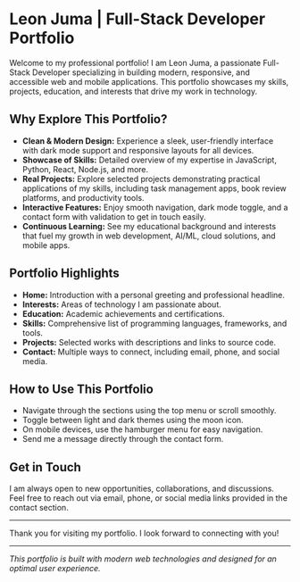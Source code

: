 # Leon Juma | Full-Stack Developer Portfolio

Welcome to my professional portfolio! I am Leon Juma, a passionate Full-Stack Developer specializing in building modern, responsive, and accessible web and mobile applications. This portfolio showcases my skills, projects, education, and interests that drive my work in technology.

## Why Explore This Portfolio?

- **Clean & Modern Design:** Experience a sleek, user-friendly interface with dark mode support and responsive layouts for all devices.
- **Showcase of Skills:** Detailed overview of my expertise in JavaScript, Python, React, Node.js, and more.
- **Real Projects:** Explore selected projects demonstrating practical applications of my skills, including task management apps, book review platforms, and productivity tools.
- **Interactive Features:** Enjoy smooth navigation, dark mode toggle, and a contact form with validation to get in touch easily.
- **Continuous Learning:** See my educational background and interests that fuel my growth in web development, AI/ML, cloud solutions, and mobile apps.

## Portfolio Highlights

- **Home:** Introduction with a personal greeting and professional headline.
- **Interests:** Areas of technology I am passionate about.
- **Education:** Academic achievements and certifications.
- **Skills:** Comprehensive list of programming languages, frameworks, and tools.
- **Projects:** Selected works with descriptions and links to source code.
- **Contact:** Multiple ways to connect, including email, phone, and social media.

## How to Use This Portfolio

- Navigate through the sections using the top menu or scroll smoothly.
- Toggle between light and dark themes using the moon icon.
- On mobile devices, use the hamburger menu for easy navigation.
- Send me a message directly through the contact form.

## Get in Touch

I am always open to new opportunities, collaborations, and discussions. Feel free to reach out via email, phone, or social media links provided in the contact section.

---

Thank you for visiting my portfolio. I look forward to connecting with you!

---

*This portfolio is built with modern web technologies and designed for an optimal user experience.*
